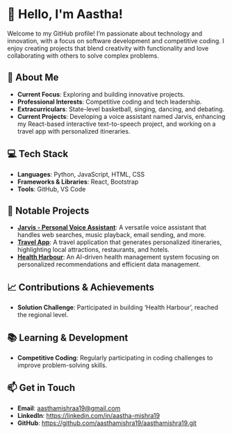 # 👋 Hello, I'm Aastha!

Welcome to my GitHub profile! I’m passionate about technology and innovation, with a focus on software development and competitive coding. I enjoy creating projects that blend creativity with functionality and love collaborating with others to solve complex problems.

## 🚀 About Me

- **Current Focus**: Exploring and building innovative projects.
- **Professional Interests**: Competitive coding and tech leadership.
- **Extracurriculars**: State-level basketball, singing, dancing, and debating.
- **Current Projects**: Developing a voice assistant named Jarvis, enhancing my React-based interactive text-to-speech project, and working on a travel app with personalized itineraries.

## 💻 Tech Stack

- **Languages**: Python, JavaScript, HTML, CSS
- **Frameworks & Libraries**: React, Bootstrap
- **Tools**: GitHub, VS Code

## 🌟 Notable Projects

- **[Jarvis - Personal Voice Assistant](#)**: A versatile voice assistant that handles web searches, music playback, email sending, and more.
- **[Travel App](#)**: A travel application that generates personalized itineraries, highlighting local attractions, restaurants, and hotels.
- **[Health Harbour](#)**: An AI-driven health management system focusing on personalized recommendations and efficient data management.

## 📈 Contributions & Achievements

- **Solution Challenge**: Participated in building ‘Health Harbour’, reached the regional level.


## 📚 Learning & Development

- **Competitive Coding**: Regularly participating in coding challenges to improve problem-solving skills.

## 📫 Get in Touch

- **Email**: aasthamishraa19@gmail.com
- **LinkedIn**: https://linkedin.com/in/aastha-mishra19 
- **GitHub**: https://github.com/aasthamishra19/aasthamishra19.git

